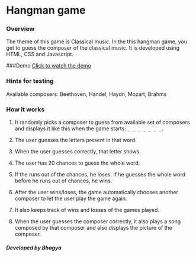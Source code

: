 # Hangman game

### Overview
The theme of this game is Classical music. In the this hangman game, you get to guess the composer of the classical music. It is developed using HTML, CSS and Javascript. 

###Demo
[Click to watch the demo](https://thawing-shore-39948.herokuapp.com)

### Hints for testing

Available composers: Beethoven, Handel, Haydn, Mozart, Brahms

### How it works


1. It randomly picks a composer to guess from available set of composers and  displays it like this when the game starts:      `_ _ _ _ _ _ _`.

2. The user guesses the letters present in that word. 

3. When the user guesses correctly, that letter shows.

4. The user has 20 chances to guess the whole word.

5. If the runs out of the chances, he loses. If he guesses the whole word before he runs out of chances, he wins.

6. After the user wins/loses, the game automatically chooses another composer to let the user play the game again.

7. It also keeps track of wins and losses of the games played.

8. When the user guesses the composer correctly, it also plays a song composed by that composer and also displays the picture of the composer.




##### Developed by Bhagya

